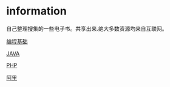 # information
自己整理搜集的一些电子书。共享出来.绝大多数资源均来自互联网。

[编程基础](/编程基础/base.md)

[JAVA](/java/Java.md)

[PHP](/PHP/PHP.md)

[阿里](/阿里/ali.md)
